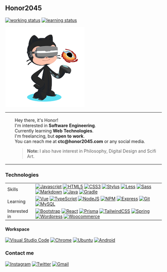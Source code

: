 ## Honor2045

<a href="https://github.com/honor2045"><img src="https://img.shields.io/badge/working-freelancing;%20open%20to%20work-00991f?style=flat" alt="working status"></a> <a href="https://github.com/honor2045"><img src="https://img.shields.io/badge/learning-autodidactically-00991f?style=flat" alt="learning status"></a>

<div>
<img src="my_octocat.svg" width="256px" height="256px">
</div>

<table>
  <tr>
    <td>
      <ul>
        <p>
          Hey there, it's Honor! <br>
          I'm interested in <strong>Software Engineering</strong>. <br>
          Currently learning <strong>Web Technologies</strong>. <br>
          I'm freelancing, but <strong>open to work</strong>. <br>
          You can reach me at <strong>ctc@honor2045.com</strong> or any social media.
        </p>
        <blockquote>
        <p><strong>Note:</strong> I also have interest in Philosophy, Digital Design and Scifi Art.</p>
        </blockquote>
      </ul>
    </td>
  </tr>
</table>

### Technologies

<table>
  <tr>
    <td>Skills</td>
    <td>
      <a href="https://javascript.com"><img src="https://img.shields.io/badge/-Javascript-30363D?style=flat&amp;logo=javascript" alt="Javascript"></a>
<a href="https://html.spec.whatwg.org/"><img src="https://img.shields.io/badge/-HTML5-30363D?style=flat&amp;logo=html5&amp;logoColor=white" alt="HTML5"></a>
<a href="https://www.w3.org/Style/CSS/Overview.en.html"><img src="https://img.shields.io/badge/-CSS3-30363D?style=flat&amp;logo=css3" alt="CSS3"></a> <a href="https://stylus-lang.com/"><img src="https://img.shields.io/badge/-Stylus-30363D?style=flat&amp;logo=stylus" alt="Stylus"></a> <a href="https://lesscss.org/"><img src="https://img.shields.io/badge/-Less-30363D?style=flat&amp;logo=less" alt="Less"></a> <a href="https://sass-lang.com/"><img src="https://img.shields.io/badge/-Sass-30363D?style=flat&amp;logo=sass" alt="Sass"></a> <a href="https://daringfireball.net/projects/markdown/"><img src="https://img.shields.io/badge/-Markdown-30363D?style=flat&amp;logo=markdown" alt="Markdown"></a> <a href="https://www.java.com/"><img src="https://img.shields.io/badge/-java-30363D?style=flat&amp;logo=java" alt="Java"></a> <a href="https://gradle.org/"><img src="https://img.shields.io/badge/-Gradle-30363D?style=flat&amp;logo=gradle" alt="Gradle"></a>
    </td>
  </tr>
  <tr>
    <td>Learning</td>
    <td>
      <a href="https://vuejs.org/"><img src="https://img.shields.io/badge/-Vue-30363D?style=flat&amp;logo=vue.js" alt="Vue"></a> <a href="https://www.typescriptlang.org/"><img src="https://img.shields.io/badge/-TypeScript-30363D?style=flat&amp;logo=typescript" alt="TypeScript"></a> <a href="https://nodejs.org/en/"><img src="https://img.shields.io/badge/-NodeJS-30363D?style=flat&amp;logo=node.js" alt="NodeJS"></a> <a href="https://www.npmjs.com/"><img src="https://img.shields.io/badge/-NPM-30363D?style=flat&amp;logo=npm" alt="NPM"></a> <a href="https://expressjs.com/pt-br/"><img src="https://img.shields.io/badge/-Express-30363D?style=flat&amp;logo=express" alt="Express"></a>
<a href="https://git-scm.com/"><img src="https://img.shields.io/badge/-Git-30363D?style=flat&amp;logo=git" alt="Git"></a> <a href="https://www.mysql.com/"><img src="https://img.shields.io/badge/-MySQL-30363D?style=flat&amp;logo=mysql" alt="MySQL"></a>
    </td>
  </tr>
  <tr>
    <td>Interested in</td>
    <td>
      <a href="https://getbootstrap.com/"><img src="https://img.shields.io/badge/-Bootstrap-30363D?style=flat&amp;logo=bootstrap" alt="Bootstrap"></a> <a href="https://pt-br.reactjs.org/"><img src="https://img.shields.io/badge/-React-30363D?style=flat&amp;logo=react" alt="React"></a> <a href="https://www.prisma.io/"><img src="https://img.shields.io/badge/-Prisma-30363D?style=flat&amp;logo=prisma" alt="Prisma"></a> <a href="https://tailwindcss.com/"><img src="https://img.shields.io/badge/-TailwindCSS-30363D?style=flat&amp;logo=tailwindcss" alt="TailwindCSS"></a> <a href="https://spring.io/"><img src="https://img.shields.io/badge/-Spring-30363D?style=flat&amp;logo=spring" alt="Spring"></a> <a href="https://wordpress.com/pt-br/"><img src="https://img.shields.io/badge/-Wordpress-30363D?style=flat&amp;logo=wordpress" alt="Wordpress"></a> <a href="https://woocommerce.com/"><img src="https://img.shields.io/badge/-Woocommerce-30363D?style=flat&amp;logo=woocommerce" alt="Woocommerce"></a>
    </td>
  </tr>
  
</table>

#### Workspace

<a href="https://https://code.visualstudio.com/"><img src="https://img.shields.io/badge/-Vscode-30363D?style=flat&amp;logo=visualstudio" alt="Visual Studio Code"></a> <a href="https://google.com/chrome"><img src="https://img.shields.io/badge/-Chrome-30363D?style=flat&amp;logo=chrome" alt="Chrome"></a> <a href="https://ubuntu.com"><img src="https://img.shields.io/badge/-Ubuntu-30363D?style=flat&amp;logo=ubuntu" alt="Ubuntu"></a> <a href="https://android.com"><img src="https://img.shields.io/badge/-Android-30363D?style=flat&amp;logo=android" alt="Android"></a>

### Contact me

<a href="https://instagram.com/honor.2045"><img src="https://img.shields.io/badge/-Instagram-30363D?style=flat&amp;logo=instagram" alt="Instagram"></a> <a href="https://twitter.com/honor2045"><img src="https://img.shields.io/badge/-Twitter-30363D?style=flat&amp;logo=twitter" alt="Twitter"></a> <a href="mailto:contact@honor2045.com"><img src="https://img.shields.io/badge/-Gmail-30363D?style=flat&amp;logo=gmail" alt="Gmail"></a>
